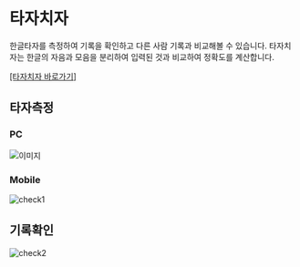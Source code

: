 # 타자치자

한글타자를 측정하여 기록을 확인하고 다른 사람 기록과 비교해볼 수 있습니다.
타자치자는 한글의 자음과 모음을 분리하여 입력된 것과 비교하여 정확도를 계산합니다.

<a href="https://tajachija.com/" target="_blank">[타자치자 바로가기]</a>

## 타자측정
### PC
![이미지](https://img1.daumcdn.net/thumb/R1280x0/?scode=mtistory2&fname=https%3A%2F%2Fblog.kakaocdn.net%2Fdn%2Fb3m8GI%2Fbtq1py94X7u%2FOwyBk6aoXyu39gZLVxtw8k%2Fimg.gif)

### Mobile
![check1](https://user-images.githubusercontent.com/68520394/114343491-f0aaed00-9b98-11eb-8e06-403ac185e75d.gif)


## 기록확인
![check2](https://user-images.githubusercontent.com/68520394/114343233-737f7800-9b98-11eb-903a-3f70896bb4a4.gif)
